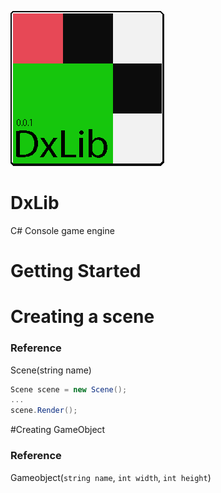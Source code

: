![Alt-текст](https://raw.githubusercontent.com/1dxrpz/DxLib/main/logo_.png)
# DxLib
C# Console game engine

# Getting Started

# Creating a scene
### Reference 
Scene(string name)
```c#
Scene scene = new Scene();
...
scene.Render();
```
#Creating GameObject
### Reference 
Gameobject(`string name`, `int width`, `int height`)
